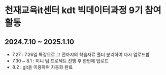# 천재교육it센터 kdt 빅데이터과정 9기 참여 활동
## 2024.7.10 ~ 2025.1.10


- 7.27 : 7.26일 특강으로 그 전까지의 학습자료 폴더 분리하여 다시 업로드함
- 7.30 ~ 8.1 : 미니 팀 프로젝트 진행 후 한번에 업로드
- 8.2 : git을 이용하여 자동화 완료
